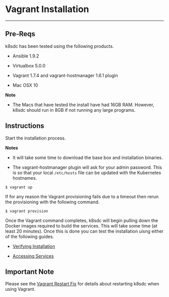 # Vagrant Installation

<hr>

## Pre-Reqs

k8sdc has been tested using the following products.

* Ansible 1.9.2

* Virtualbox 5.0.0

* Vagrant 1.7.4 and vagrant-hostmanager 1.6.1 plugin

* Mac OSX 10

**Note**

* The Macs that have tested the install have had 16GB RAM.  However, k8sdc should run in 8GB if not running any large programs.


## Instructions


Start the installation process.

**Notes**

* It will take some time to download the base box and installation binaries. 

* The vagrant-hostmanager plugin will ask for your admin password.  This is so that your local `/etc/hosts` file can be updated with the Kubernetes hostnames.

```console
$ vagrant up
```

If for any reason the Vagrant provisioning fails due to a timeout then rerun the provisioning with the following command.

```console
$ vagrant provision
```

Once the Vagrant command completes, k8sdc will begin pulling down the Docker images required to build the services.  This will take some time (at least 20 minutes).  Once this is done you can test the installation uisng either of the following guides.

* [Verifying Installation](verify_install.md)

* [Accessing Services](services.md)


## Important Note

Please see the [Vagrant Restart Fix](../../reference/utilities.md#vagrant_restart_fix) for details about restarting k8sdc when using Vagrant.